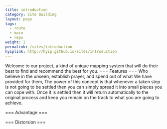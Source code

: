 ```yaml
---
title: introduction
category: Site Building
layout: page
tags:
  - route
  - main
  - repo
weight: 1
permalink: /sites/introduction
hyiplink: http://hyip.github.io/sites/introduction
---
```

Welcome to our project, a kind of unique mapping system that will do their best to find and recommend the best for you.
=== Features ===
Who believe in the unseen, establish prayer, and spend out of what We have provided for them,
The power of this concept is that whenever a taken step is not going to be settled then you can simply spread it into small pieces you can cope with. Once it is settled then it will return automatically to the original process and keep you remain on the track to what you are going to achieve. 

=== Advantage ===


=== Distorsion ===
